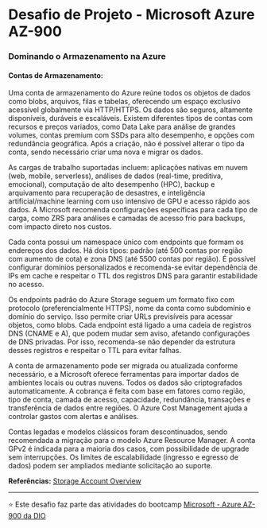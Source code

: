 # Desafio de Projeto - Microsoft Azure AZ-900
### Dominando o Armazenamento na Azure

#### Contas de Armazenamento:
Uma conta de armazenamento do Azure reúne todos os objetos de dados como blobs, arquivos, filas e tabelas, oferecendo um espaço exclusivo acessível globalmente via HTTP/HTTPS. Os dados são seguros, altamente disponíveis, duráveis e escaláveis. Existem diferentes tipos de contas com recursos e preços variados, como Data Lake para análise de grandes volumes, contas premium com SSDs para alto desempenho, e opções com redundância geográfica. Após a criação, não é possível alterar o tipo da conta, sendo necessário criar uma nova e migrar os dados.

As cargas de trabalho suportadas incluem: aplicações nativas em nuvem (web, mobile, serverless), análises de dados (real-time, preditiva, emocional), computação de alto desempenho (HPC), backup e arquivamento para recuperação de desastres, e inteligência artificial/machine learning com uso intensivo de GPU e acesso rápido aos dados. A Microsoft recomenda configurações específicas para cada tipo de carga, como ZRS para análises e camadas de acesso frio para backups, com impacto direto nos custos.

Cada conta possui um namespace único com endpoints que formam os endereços dos dados. Há dois tipos: padrão (até 500 contas por região com aumento de cota) e zona DNS (até 5500 contas por região). É possível configurar domínios personalizados e recomenda-se evitar dependência de IPs em cache e respeitar o TTL dos registros DNS para garantir estabilidade no acesso.

Os endpoints padrão do Azure Storage seguem um formato fixo com protocolo (preferencialmente HTTPS), nome da conta como subdomínio e domínio do serviço. Isso permite criar URLs previsíveis para acessar objetos, como blobs. Cada endpoint está ligado a uma cadeia de registros DNS (CNAME e A), que podem mudar sem aviso, afetando configurações de DNS privadas. Por isso, recomenda-se não depender da estrutura desses registros e respeitar o TTL para evitar falhas.

A conta de armazenamento pode ser migrada ou atualizada conforme necessário, e a Microsoft oferece ferramentas para importar dados de ambientes locais ou outras nuvens. Todos os dados são criptografados automaticamente. A cobrança é feita com base em fatores como região, tipo de conta, camada de acesso, capacidade, redundância, transações e transferência de dados entre regiões. O Azure Cost Management ajuda a controlar gastos com alertas e análises.

Contas legadas e modelos clássicos foram descontinuados, sendo recomendada a migração para o modelo Azure Resource Manager. A conta GPv2 é indicada para a maioria dos casos, com possibilidade de upgrade sem interrupções. Os limites de escalabilidade (ingresso e egresso de dados) podem ser ampliados mediante solicitação ao suporte.

**Referências:**
[Storage Account Overview](https://learn.microsoft.com/en-us/azure/storage/common/storage-account-overview)

---

⭐ Este desafio faz parte das atividades do bootcamp [Microsoft - Azure AZ-900 da DIO](https://web.dio.me/track/microsoft-azure-az-900)